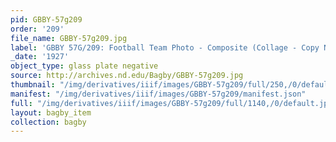 ```yaml
---
pid: GBBY-57g209
order: '209'
file_name: GBBY-57g209.jpg
label: 'GBBY 57G/209: Football Team Photo - Composite (Collage - Copy Neg) - 1927'
_date: '1927'
object_type: glass plate negative
source: http://archives.nd.edu/Bagby/GBBY-57g209.jpg
thumbnail: "/img/derivatives/iiif/images/GBBY-57g209/full/250,/0/default.jpg"
manifest: "/img/derivatives/iiif/images/GBBY-57g209/manifest.json"
full: "/img/derivatives/iiif/images/GBBY-57g209/full/1140,/0/default.jpg"
layout: bagby_item
collection: bagby
---
```

